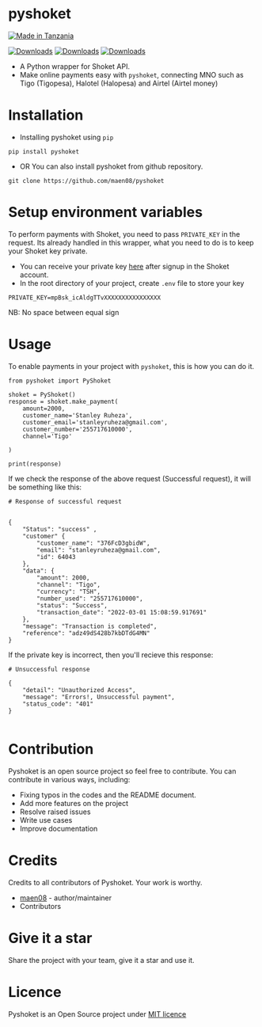 # pyshoket

[![Made in Tanzania](https://img.shields.io/badge/made%20in-tanzania-008751.svg?style=flat-square)](https://github.com/Tanzania-Developers-Community/made-in-tanzania)

[![Downloads](https://pepy.tech/badge/pyshoket)](https://pepy.tech/project/pyshoket)
[![Downloads](https://pepy.tech/badge/pyshoket/month)](https://pepy.tech/project/pyshoket)
[![Downloads](https://pepy.tech/badge/pyshoket/week)](https://pepy.tech/project/pyshoket)

- A Python wrapper for Shoket API. 
- Make online payments easy with `pyshoket`, connecting MNO such as Tigo (Tigopesa),
Halotel (Halopesa) and Airtel (Airtel money)

# Installation
- Installing pyshoket using `pip`
```
pip install pyshoket
```

- OR You can also install pyshoket from github repository.
```
git clone https://github.com/maen08/pyshoket

```

# Setup environment variables   
To perform payments with Shoket, you need to pass `PRIVATE_KEY` in the request. Its already handled in this wrapper, what you need to do is to keep your Shoket key private.

- You can receive your private key [here](https://dashboard.shoket.co/) after signup in the Shoket account.
- In the root directory of your project, create `.env` file to store your key
```
PRIVATE_KEY=mpBsk_icAldgTTvXXXXXXXXXXXXXXXX
```
NB: No space between equal sign

# Usage
To enable payments in your project with `pyshoket`, this is how you can do it.

```
from pyshoket import PyShoket

shoket = PyShoket()
response = shoket.make_payment(
    amount=2000,
    customer_name='Stanley Ruheza',
    customer_email='stanleyruheza@gmail.com',
    customer_number='255717610000',
    channel='Tigo'

)

print(response)

```

If we check the response of the above request (Successful request), it will be something like this:
```
# Response of successful request


{
    "Status": "success" ,
    "customer" {
        "customer_name": "376FcD3gbidW",
        "email": "stanleyruheza@gmail.com",
        "id": 64043
    },
    "data": {
        "amount": 2000,
        "channel": "Tigo",
        "currency": "TSH",
        "number_used": "255717610000",
        "status": "Success",
        "transaction_date": "2022-03-01 15:08:59.917691"
    },
    "message": "Transaction is completed",
    "reference": "adz49dS428b7kbDTdG4MN"
}

```

If the private key is incorrect, then you'll recieve this response:

```
# Unsuccessful response

{
    "detail": "Unauthorized Access",
    "message": "Errors!, Unsuccessful payment",
    "status_code": "401"
}


```



# Contribution
Pyshoket is an open source project so feel free to contribute. You can contribute in various ways, including:
- Fixing typos in the codes and the README document.
- Add more features on the project 
- Resolve raised issues
- Write use cases
- Improve documentation

# Credits
Credits to all contributors of Pyshoket. Your work is worthy.
- [maen08](https://github.com/maen08/) - author/maintainer
- Contributors

# Give it a star
Share the project with your team, give it a star and use it.

# Licence
Pyshoket is an Open Source project under [MIT licence](https://github.com/maen08/pyshoket/blob/master/LICENCE)

